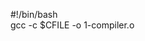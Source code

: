 #!/bin/bash                                                                                                                             
gcc -c $CFILE -o 1-compiler.o
